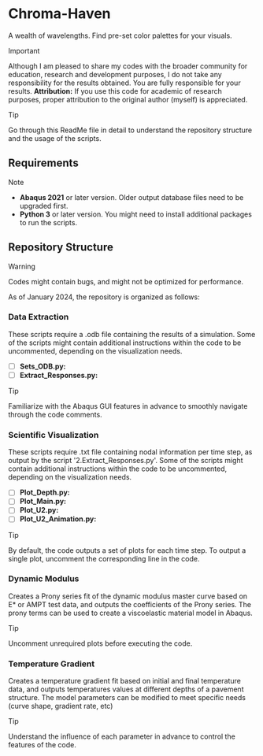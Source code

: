# Chroma-Haven
A wealth of wavelengths. Find pre-set color palettes for your visuals.

> [!IMPORTANT]
> Although I am pleased to share my codes with the broader community for education, research and development purposes, I do not take any responsibility for the results obtained. You are fully responsible for your results.
> **Attribution:** If you use this code for academic of research purposes, proper attribution to the original author (myself) is appreciated.

> [!TIP]
> Go through this ReadMe file in detail to understand the repository structure and the usage of the scripts.

## Requirements
> [!NOTE]
> - **Abaqus 2021** or later version. Older output database files need to be upgraded first. 
> - **Python 3** or later version. You might need to install additional packages to run the scripts.

## Repository Structure
> [!WARNING]
> Codes might contain bugs, and might not be optimized for performance.

As of January 2024, the repository is organized as follows:

### Data Extraction
These scripts require a .odb file containing the results of a simulation.
Some of the scripts might contain additional instructions within the code to be uncommented, depending on the visualization needs.

- [ ] **Sets_ODB.py:**
- [ ] **Extract_Responses.py:**

> [!TIP]
> Familiarize with the Abaqus GUI features in advance to smoothly navigate through the code comments.

### Scientific Visualization
These scripts require .txt file containing nodal information per time step, as output by the script '2.Extract_Responses.py'.
Some of the scripts might contain additional instructions within the code to be uncommented, depending on the visualization needs.

- [ ] **Plot_Depth.py:**
- [ ] **Plot_Main.py:**
- [ ] **Plot_U2.py:**
- [ ] **Plot_U2_Animation.py:**

> [!TIP]
> By default, the code outputs a set of plots for each time step. To output a single plot, uncomment the corresponding line in the code.

### Dynamic Modulus
Creates a Prony series fit of the dynamic modulus master curve based on E* or AMPT test data, and outputs the coefficients of the Prony series.
The prony terms can be used to create a viscoelastic material model in Abaqus.

> [!TIP]
> Uncomment unrequired plots before executing the code.

### Temperature Gradient
Creates a temperature gradient fit based on initial and final temperature data, and outputs temperatures values at different depths of a pavement structure.
The model parameters can be modified to meet specific needs (curve shape, gradient rate, etc)

> [!TIP]
> Understand the influence of each parameter in advance to control the features of the code.

